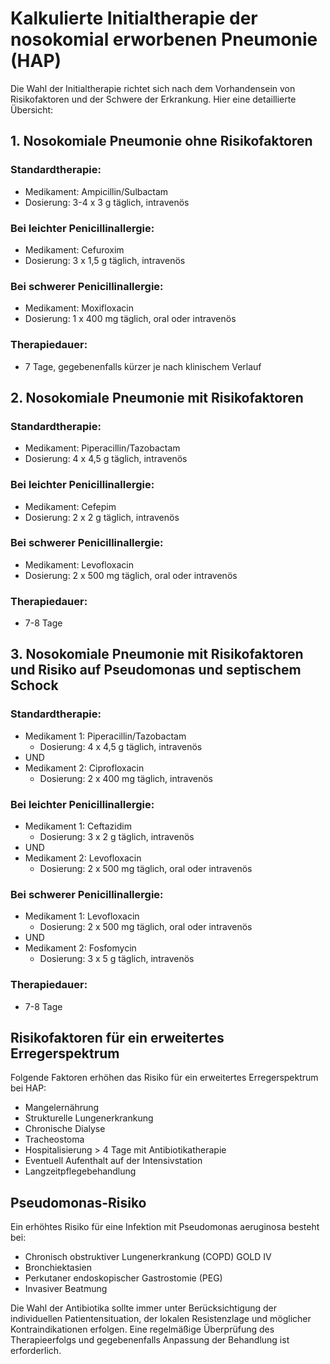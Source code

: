 # Kalkulierte Initialtherapie der nosokomial erworbenen Pneumonie (HAP)

Die Wahl der Initialtherapie richtet sich nach dem Vorhandensein von Risikofaktoren und der Schwere der Erkrankung. Hier eine detaillierte Übersicht:

## 1. Nosokomiale Pneumonie ohne Risikofaktoren

### Standardtherapie:
- Medikament: Ampicillin/Sulbactam
- Dosierung: 3-4 x 3 g täglich, intravenös

### Bei leichter Penicillinallergie:
- Medikament: Cefuroxim
- Dosierung: 3 x 1,5 g täglich, intravenös

### Bei schwerer Penicillinallergie:
- Medikament: Moxifloxacin
- Dosierung: 1 x 400 mg täglich, oral oder intravenös

### Therapiedauer:
- 7 Tage, gegebenenfalls kürzer je nach klinischem Verlauf

## 2. Nosokomiale Pneumonie mit Risikofaktoren

### Standardtherapie:
- Medikament: Piperacillin/Tazobactam
- Dosierung: 4 x 4,5 g täglich, intravenös

### Bei leichter Penicillinallergie:
- Medikament: Cefepim
- Dosierung: 2 x 2 g täglich, intravenös

### Bei schwerer Penicillinallergie:
- Medikament: Levofloxacin
- Dosierung: 2 x 500 mg täglich, oral oder intravenös

### Therapiedauer:
- 7-8 Tage

## 3. Nosokomiale Pneumonie mit Risikofaktoren und Risiko auf Pseudomonas und septischem Schock

### Standardtherapie:
- Medikament 1: Piperacillin/Tazobactam
  - Dosierung: 4 x 4,5 g täglich, intravenös
- UND
- Medikament 2: Ciprofloxacin
  - Dosierung: 2 x 400 mg täglich, intravenös

### Bei leichter Penicillinallergie:
- Medikament 1: Ceftazidim
  - Dosierung: 3 x 2 g täglich, intravenös
- UND
- Medikament 2: Levofloxacin
  - Dosierung: 2 x 500 mg täglich, oral oder intravenös

### Bei schwerer Penicillinallergie:
- Medikament 1: Levofloxacin
  - Dosierung: 2 x 500 mg täglich, oral oder intravenös
- UND
- Medikament 2: Fosfomycin
  - Dosierung: 3 x 5 g täglich, intravenös

### Therapiedauer:
- 7-8 Tage

## Risikofaktoren für ein erweitertes Erregerspektrum

Folgende Faktoren erhöhen das Risiko für ein erweitertes Erregerspektrum bei HAP:

- Mangelernährung
- Strukturelle Lungenerkrankung
- Chronische Dialyse
- Tracheostoma
- Hospitalisierung > 4 Tage mit Antibiotikatherapie
- Eventuell Aufenthalt auf der Intensivstation
- Langzeitpflegebehandlung

## Pseudomonas-Risiko

Ein erhöhtes Risiko für eine Infektion mit Pseudomonas aeruginosa besteht bei:

- Chronisch obstruktiver Lungenerkrankung (COPD) GOLD IV
- Bronchiektasien
- Perkutaner endoskopischer Gastrostomie (PEG)
- Invasiver Beatmung

Die Wahl der Antibiotika sollte immer unter Berücksichtigung der individuellen Patientensituation, der lokalen Resistenzlage und möglicher Kontraindikationen erfolgen. Eine regelmäßige Überprüfung des Therapieerfolgs und gegebenenfalls Anpassung der Behandlung ist erforderlich.
